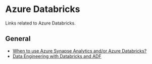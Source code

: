 # Azure Databricks
Links related to Azure Databricks.

## General
- [When to use Azure Synapse Analytics and/or Azure Databricks?](https://www.element61.be/en/resource/when-use-azure-synapse-analytics-andor-azure-databricks)
- [Data Engineering with Databricks and ADF](https://www.youtube.com/watch?app=desktop&v=y49l4rXKSXc)

